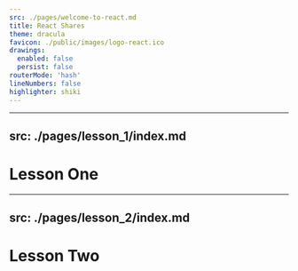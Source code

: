 ```yaml
---
src: ./pages/welcome-to-react.md
title: React Shares
theme: dracula
favicon: ./public/images/logo-react.ico
drawings:
  enabled: false
  persist: false
routerMode: 'hash'
lineNumbers: false
highlighter: shiki
---
```


---
src: ./pages/lesson_1/index.md
---

# Lesson One

---
src: ./pages/lesson_2/index.md
---

# Lesson Two
